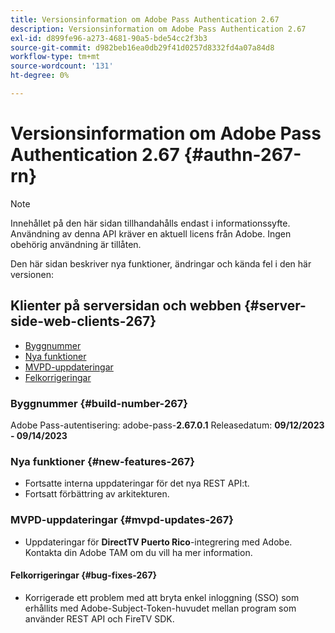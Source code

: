```yaml
---
title: Versionsinformation om Adobe Pass Authentication 2.67
description: Versionsinformation om Adobe Pass Authentication 2.67
exl-id: d899fe96-a273-4681-90a5-bde54cc2f3b3
source-git-commit: d982beb16ea0db29f41d0257d8332fd4a07a84d8
workflow-type: tm+mt
source-wordcount: '131'
ht-degree: 0%

---
```


# Versionsinformation om Adobe Pass Authentication 2.67 {#authn-267-rn}

>[!NOTE]
>
>Innehållet på den här sidan tillhandahålls endast i informationssyfte. Användning av denna API kräver en aktuell licens från Adobe. Ingen obehörig användning är tillåten.

Den här sidan beskriver nya funktioner, ändringar och kända fel i den här versionen:

## Klienter på serversidan och webben {#server-side-web-clients-267}

* [Byggnummer](#build-number-267)
* [Nya funktioner](#new-features-267)
* [MVPD-uppdateringar](#mvpd-updates-267)
* [Felkorrigeringar](#bug-fixes-267)

### Byggnummer {#build-number-267}

Adobe Pass-autentisering: adobe-pass-**2.67.0.1**
Releasedatum: **09/12/2023 - 09/14/2023**

### Nya funktioner {#new-features-267}

* Fortsatte interna uppdateringar för det nya REST API:t.
* Fortsatt förbättring av arkitekturen.

### MVPD-uppdateringar {#mvpd-updates-267}

* Uppdateringar för **DirectTV Puerto Rico**-integrering med Adobe. Kontakta din Adobe TAM om du vill ha mer information.

#### Felkorrigeringar {#bug-fixes-267}

* Korrigerade ett problem med att bryta enkel inloggning (SSO) som erhållits med Adobe-Subject-Token-huvudet mellan program som använder REST API och FireTV SDK.
